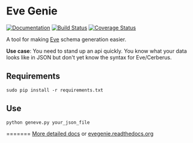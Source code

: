 # Eve Genie

[![Documentation](https://readthedocs.org/projects/evegenie/badge/?version=latest)](http://evegenie.readthedocs.org/en/latest/) [![Build Status](https://travis-ci.org/newmediadenver/evegenie.svg?branch=master)](https://travis-ci.org/newmediadenver/evegenie) [![Coverage Status](https://coveralls.io/repos/newmediadenver/evegenie/badge.svg?branch=master&service=github)](https://coveralls.io/github/newmediadenver/evegenie?branch=master)

A tool for making [Eve](http://python-eve.org) schema generation easier.

**Use case**: You need to stand up an api quickly. You know what your data looks like in JSON but don't yet know the syntax for Eve/Cerberus.

## Requirements

    sudo pip install -r requirements.txt

## Use

    python geneve.py your_json_file

=======
[More detailed docs](/docs/index.md) or [evegenie.readthedocs.org](http://evegenie.readthedocs.org/en/latest/)
